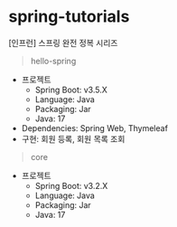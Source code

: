 # spring-tutorials
[인프런] 스프링 완전 정복 시리즈

> hello-spring
* 프로젝트
  * Spring Boot: v3.5.X
  * Language: Java
  * Packaging: Jar
  * Java: 17
* Dependencies: Spring Web, Thymeleaf
* 구현: 회원 등록, 회원 목록 조회

> core
* 프로젝트
  * Spring Boot: v3.2.X
  * Language: Java
  * Packaging: Jar
  * Java: 17




